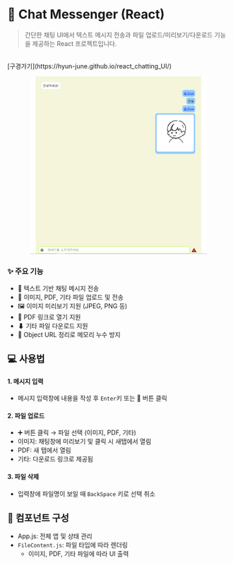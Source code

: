 # 📁 Chat Messenger (React)

> 간단한 채팅 UI에서 텍스트 메시지 전송과 파일 업로드/미리보기/다운로드 기능을 제공하는 React 프로젝트입니다.
</br>
[구경가기](https://hyun-june.github.io/react_chatting_UI/)

<p align="center">
<img src="https://github.com/hyun-june/react_chatting_UI/blob/main/public/images/preview.png?raw=true" alt="채팅 이미지 예시" width="400" />
</p>

### ✨ 주요 기능

- 💬 텍스트 기반 채팅 메시지 전송
- 📎 이미지, PDF, 기타 파일 업로드 및 전송
- 🖼 이미지 미리보기 지원 (JPEG, PNG 등)
- 📄 PDF 링크로 열기 지원
- ⬇ 기타 파일 다운로드 지원
- 🔄 Object URL 정리로 메모리 누수 방지

## 💻 사용법

#### 1. 메시지 입력

- 메시지 입력창에 내용을 작성 후 `Enter`키 또는 🔺 버튼 클릭

#### 2. 파일 업로드

- ➕ 버튼 클릭 → 파일 선택 (이미지, PDF, 기타)
- 이미지: 채팅창에 미리보기 및 클릭 시 새탭에서 열림
- PDF: 새 탭에서 열림
- 기타: 다운로드 링크로 제공됨

#### 3. 파일 삭제

- 입력창에 파일명이 보일 때 `BackSpace` 키로 선택 취소

## 🧩 컴포넌트 구성

- App.js: 전체 앱 및 상태 관리
- `FileContent.js`: 파일 타입에 따라 렌더링
  - 이미지, PDF, 기타 파일에 따라 UI 출력
